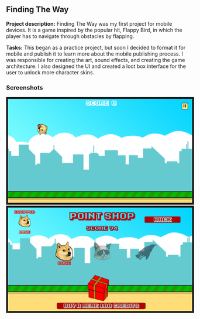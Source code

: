 ## Finding The Way

**Project description:** Finding The Way was my first project for mobile devices. It is a game inspired by the popular hit, Flappy Bird, in which the player has to navigate through obstacles by flapping.

**Tasks:** This began as a practice project, but soon I decided to format it for mobile and publish it to learn more about the mobile publishing process. I was responsible for creating the art, sound effects, and creating the game architecture. I also designed the UI and created a loot box interface for the user to unlock more character skins.
### Screenshots

<img src="images/FindingTheWay/SS1.png" border="5"/>
<img src="images/FindingTheWay/SS2.png" border="5"/>

